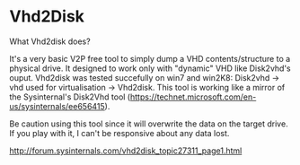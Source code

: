 # Vhd2Disk

What Vhd2disk does?

It's a very basic V2P free tool to simply dump a VHD contents/structure to a physical drive.
It designed to work only with "dynamic" VHD like Disk2vhd's ouput. Vhd2disk was tested succefully on win7 and win2K8: Disk2vhd -> vhd used for virtualisation -> Vhd2disk.
This tool is working like a mirror of the Sysinternal's Disk2Vhd tool (https://technet.microsoft.com/en-us/sysinternals/ee656415).

Be caution using this tool since it will overwrite the data on the target drive.
If you play with it, I can't be responsive about any data lost.

http://forum.sysinternals.com/vhd2disk_topic27311_page1.html

